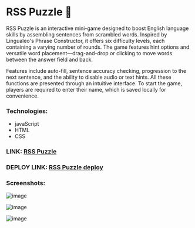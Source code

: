 # RSS Puzzle 🧩
RSS Puzzle is an interactive mini-game designed to boost English language skills by assembling sentences from scrambled words. Inspired by Lingualeo's Phrase Constructor, it offers six difficulty levels, each containing a varying number of rounds. The game features hint options and versatile word placement—drag-and-drop or clicking to move words between the answer field and back.

Features include auto-fill, sentence accuracy checking, progression to the next sentence, and the ability to disable audio or text hints. All these functions are presented through an intuitive interface. To start the game, players are required to enter their name, which is saved locally for convenience.


### Technologies:
- javaScript
- HTML
- CSS


### LINK: [RSS Puzzle](https://github.com/Nelany/rsschool-s1/tree/rss-puzzle)
### DEPLOY LINK: [RSS Puzzle deploy](https://nelany-rss-puzzle.netlify.app/)

### Screenshots:
![image](https://github.com/user-attachments/assets/5c2790f7-498c-47fb-8f77-b9c8f59e76ff)

![image](https://github.com/user-attachments/assets/01117da3-d08a-49f7-869c-15c0927d98a2)

![image](https://github.com/user-attachments/assets/f3e9a436-ab79-41cd-8ebf-c701e336d69a)
